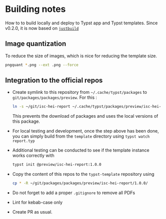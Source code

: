 # Building notes 
How to to build locally and deploy to Typst app and Typst templates. Since v0.2.0, it is now based on [`justbuild`](https://github.com/just-buildsystem/justbuild)

## Image quantization
To reduce the size of images, which is nice for reducing the template size.

```bash
pngquant *.png --ext .png --force
```

## Integration to the official repos

- Create symlink to this repository from `~/.cache/typst/packages` to `git/packages/packages/preview`. For this : 
    ```bash
    ln -s ~/git/isc-hei-report ~/.cache/typst/packages/preview/isc-hei-report/1.0.0
    ```

    This prevents the download of packages and uses the local versions of this package.

- For local testing and development, once the step above has been done, you can simply build from the `template` directory using `typst watch report.typ`

- Additional testing can be conducted to see if the template instance works correctly with 

    ```bash
    typst init @preview/isc-hei-report:1.0.0
    ```

- Copy the content of this repos to the `typst-template` repository using 

    ```bash
    cp * -R ~/git/packages/packages/preview/isc-hei-report/1.0.0/
    ```

- Do not forget to add a proper `.gitignore` to remove all PDFs

- Lint for kebab-case only

- Create PR as usual.


